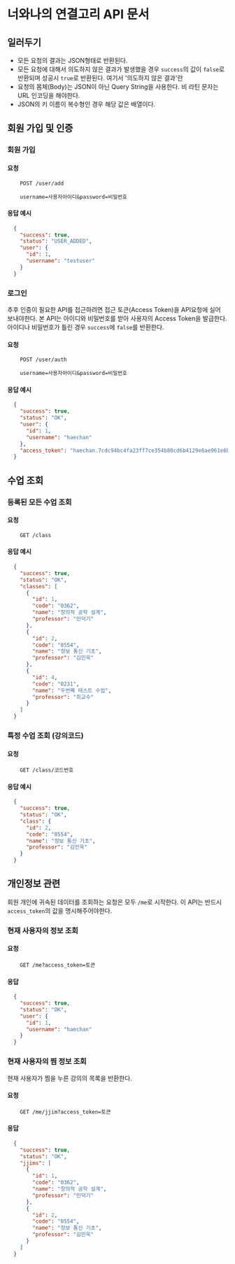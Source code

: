 # 너와나의 연결고리 API 문서

## 일러두기
* 모든 요청의 결과는 JSON형태로 반환된다.
* 모든 요청에 대해서 의도하지 않은 결과가 발생했을 경우 `success`의 값이 `false`로 반환되며 성공시 `true`로 반환된다. 여기서 '의도하지 않은 결과'란 
* 요청의 몸체(Body)는 JSON이 아닌 Query String을 사용한다. 비 라틴 문자는 URL 인코딩을 해야한다.
* JSON의 키 이름이 복수형인 경우 해당 값은 배열이다.

## 회원 가입 및 인증

### 회원 가입

#### 요청
```
	POST /user/add
  
	username=사용자아이디&password=비밀번호
```
#### 응답 예시
```json
  {
    "success": true,
    "status": "USER_ADDED",
    "user": {
      "id": 1,
      "username": "testuser"
    }
  }
```

### 로그인

추후 인증이 필요한 API를 접근하려면 접근 토큰(Access Token)을 API요청에 실어 보내야한다. 본 API는 아이디와 비밀번호를 받아 사용자의 Access Token을 발급한다. 아이디나 비밀번호가 틀린 경우 `success`에 `false`를 반환한다.
#### 요청
```
	POST /user/auth

	username=사용자아이디&password=비밀번호
```
#### 응답 예시
```json
  {
    "success": true,
    "status": "OK",
    "user": {
      "id": 1,
      "username": "haechan"
    },
    "access_token": "haechan.7cdc94bc4fa23ff7ce354b80cd6b4129e6ae961e6bccb7231574166ad11092b31"
  }
```

## 수업 조회

### 등록된 모든 수업 조회
#### 요청
```
	GET /class
```
#### 응답 예시
```json
  {
    "success": true,
    "status": "OK",
    "classes": [
      {
        "id": 1,
        "code": "0362",
        "name": "창의적 공학 설계",
        "professor": "민덕기"
      },
      {
        "id": 2,
        "code": "0554",
        "name": "정보 통신 기초",
        "professor": "김민욱"
      },
      {
        "id": 4,
        "code": "0231",
        "name": "두번째 테스트 수업",
        "professor": "최교수"
      }
    ]
  }
```

### 특정 수업 조회 (강의코드)
#### 요청
```
	GET /class/코드번호
```
#### 응답 예시
```json
  {
    "success": true,
    "status": "OK",
    "class": {
      "id": 2,
      "code": "0554",
      "name": "정보 통신 기초",
      "professor": "김민욱"
    }
  }
```

## 개인정보 관련
회원 개인에 귀속된 데이터를 조회하는 요청은 모두 `/me`로 시작한다. 이 API는 반드시 `access_token`의 값을 명시해주어야한다.

### 현재 사용자의 정보 조회
#### 요청
```
	GET /me?access_token=토큰
```
#### 응답
```json
  {
    "success": true,
    "status": "OK",
    "user": {
      "id": 1,
      "username": "haechan"
    }
  }
```

### 현재 사용자의 찜 정보 조회
현재 사용자가 찜을 누른 강의의 목록을 반환한다.
#### 요청
```
	GET /me/jjim?access_token=토큰
```
#### 응답
```json
  {
    "success": true,
    "status": "OK",
    "jjims": [
      {
        "id": 1,
        "code": "0362",
        "name": "창의적 공학 설계",
        "professor": "민덕기"
      },
      {
        "id": 2,
        "code": "0554",
        "name": "정보 통신 기초",
        "professor": "김민욱"
      }
    ]
  }
```